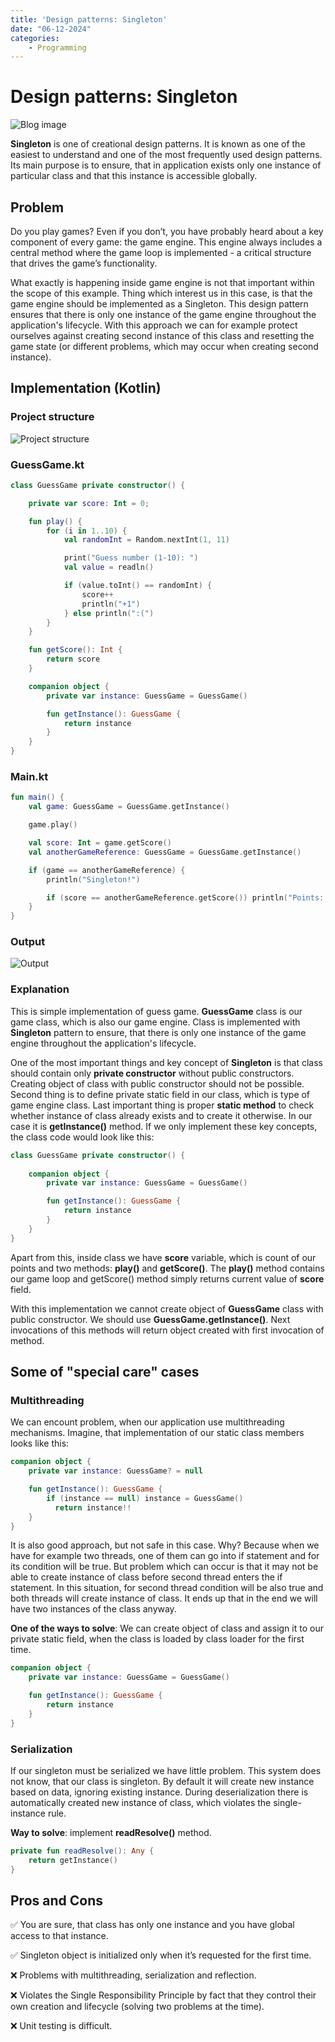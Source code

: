 ```yaml
---
title: 'Design patterns: Singleton'
date: "06-12-2024"
categories:
    - Programming
---
```


# Design patterns: Singleton

![Blog image](/programming/programming-dp-singleton.png)

**Singleton** is one of creational design patterns. It is known as one of the easiest to understand and one of the most frequently used design patterns. Its main purpose is to ensure, that in application exists only one instance of particular class and that this instance is accessible globally.

## Problem

Do you play games? Even if you don’t, you have probably heard about a key component of every game: the game engine. This engine always includes a central method where the game loop is implemented - a critical structure that drives the game’s functionality.

What exactly is happening inside game engine is not that important within the scope of this example. Thing which interest us in this case, is that the game engine should be implemented as a Singleton. This design pattern ensures that there is only one instance of the game engine throughout the application's lifecycle. With this approach we can for example protect ourselves against creating second instance of this class and resetting the game state (or different problems, which may occur when creating second instance).

## Implementation (Kotlin)

### Project structure

![Project structure](/programming/utils/singleton-1.png)

### GuessGame.kt

```kotlin
class GuessGame private constructor() {

    private var score: Int = 0;

    fun play() {
        for (i in 1..10) {
            val randomInt = Random.nextInt(1, 11)

            print("Guess number (1-10): ")
            val value = readln()

            if (value.toInt() == randomInt) {
                score++
                println("+1")
            } else println(":(")
        }
    }

    fun getScore(): Int {
        return score
    }

    companion object {
        private var instance: GuessGame = GuessGame()

        fun getInstance(): GuessGame {
            return instance
        }
    }
}
```

### Main.kt

```kotlin
fun main() {
    val game: GuessGame = GuessGame.getInstance()

    game.play()

    val score: Int = game.getScore()
    val anotherGameReference: GuessGame = GuessGame.getInstance()

    if (game == anotherGameReference) {
        println("Singleton!")

        if (score == anotherGameReference.getScore()) println("Points: $score")
    }
}
```

### Output

![Output](/programming/utils/singleton-2.png)


### Explanation

This is simple implementation of guess game. **GuessGame** class is our game class, which is also our game engine. Class is implemented with **Singleton** pattern to ensure, that there is only one instance of the game engine throughout the application's lifecycle.

One of the most important things and key concept of **Singleton** is that class should contain only **private constructor** without public constructors. Creating object of class with public constructor should not be possible. Second thing is to define private static field in our class, which is type of game engine class. Last important thing is proper **static method** to check whether instance of class already exists and to create it otherwise. In our case it is **getInstance()** method. If we only implement these key concepts, the class code would look like this:

```kotlin
class GuessGame private constructor() {
    
    companion object {
        private var instance: GuessGame = GuessGame()

        fun getInstance(): GuessGame {
            return instance
        }
    }
}
```

Apart from this, inside class we have **score** variable, which is count of our points and two methods: **play()** and **getScore()**. The **play()** method contains our game loop and getScore() method simply returns current value of **score** field.

With this implementation we cannot create object of **GuessGame** class with public constructor. We should use **GuessGame.getInstance()**. Next invocations of this methods will return object created with first invocation of method.

## Some of "special care" cases

### Multithreading

We can encount problem, when our application use multithreading mechanisms. Imagine, that implementation of our static class members looks like this:

```kotlin
companion object {
    private var instance: GuessGame? = null

    fun getInstance(): GuessGame {
        if (instance == null) instance = GuessGame()
          return instance!!
    }
}
```

It is also good approach, but not safe in this case. Why? Because when we have for example two threads, one of them can go into if statement and for its condition will be true. But problem which can occur is that it may not be able to create instance of class before second thread enters the if statement. In this situation, for second thread condition will be also true and both threads will create instance of class. It ends up that in the end we will have two instances of the class anyway.

**One of the ways to solve**: We can create object of class and assign it to our private static field, when the class is loaded by class loader for the first time.

```kotlin
companion object {
    private var instance: GuessGame = GuessGame()

    fun getInstance(): GuessGame {
        return instance
    }
}
```

### Serialization

If our singleton must be serialized we have little problem. This system does not know, that our class is singleton. By default it will create new instance based on data, ignoring existing instance. During deserialization there is automatically created new instance of class, which violates the single-instance rule.

**Way to solve**: implement **readResolve()** method.

```kotlin
private fun readResolve(): Any {
    return getInstance()
}
```

## Pros and Cons

✅ You are sure, that class has only one instance and you have global access to that instance.

✅ Singleton object is initialized only when it’s requested for the first time.

❌ Problems with multithreading, serialization and reflection.

❌ Violates the Single Responsibility Principle by fact that they control their own creation and lifecycle (solving two problems at the time).

❌ Unit testing is difficult.